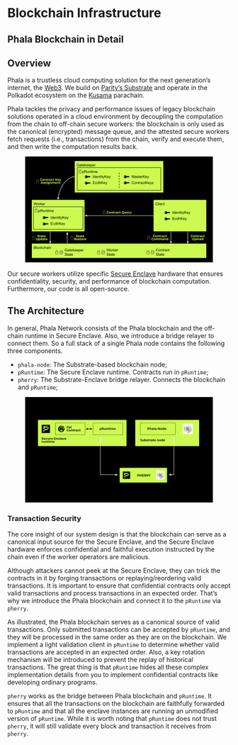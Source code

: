 # Blockchain Infrastructure

## Phala Blockchain in Detail

## Overview <a href="#overview" id="overview"></a>

Phala is a trustless cloud computing solution for the next generation’s internet, the [Web3](https://web3.foundation/). We build on [Parity’s Substrate](https://www.parity.io/technologies/substrate/) and operate in the Polkadot ecosystem on the [Kusama](https://kusama.network/) parachain.

Phala tackles the privacy and performance issues of legacy blockchain solutions operated in a cloud environment by decoupling the computation from the chain to off-chain secure workers: the blockchain is only used as the canonical (encrypted) message queue, and the attested secure workers fetch requests (i.e., transactions) from the chain, verify and execute them, and then write the computation results back.

<figure><img src="../../../.gitbook/assets/phala-design.png" alt=""><figcaption></figcaption></figure>

Our secure workers utilize specific [Secure Enclave](https://en.wikipedia.org/wiki/Trusted\_execution\_environment) hardware that ensures confidentiality, security, and performance of blockchain computation. Furthermore, our code is all open-source.

## The Architecture <a href="#the-architecture" id="the-architecture"></a>

In general, Phala Network consists of the Phala blockchain and the off-chain runtime in Secure Enclave. Also, we introduce a bridge relayer to connect them. So a full stack of a single Phala node contains the following three components.

* `phala-node`: The Substrate-based blockchain node;
* `pRuntime`: The Secure Enclave runtime. Contracts run in `pRuntime`;
* `pherry`: The Substrate-Enclave bridge relayer. Connects the blockchain and `pRuntime`;

<figure><img src="../../../.gitbook/assets/node-detail.png" alt=""><figcaption></figcaption></figure>

### Transaction Security <a href="#transaction-security" id="transaction-security"></a>

The core insight of our system design is that the blockchain can serve as a canonical input source for the Secure Enclave, and the Secure Enclave hardware enforces confidential and faithful execution instructed by the chain even if the worker operators are malicious.

Although attackers cannot peek at the Secure Enclave, they can trick the contracts in it by forging transactions or replaying/reordering valid transactions. It is important to ensure that confidential contracts only accept valid transactions and process transactions in an expected order. That’s why we introduce the Phala blockchain and connect it to the `pRuntime` via `pherry`.

As illustrated, the Phala blockchain serves as a canonical source of valid transactions. Only submitted transactions can be accepted by `pRuntime`, and they will be processed in the same order as they are on the blockchain. We implement a light validation client in `pRuntime` to determine whether valid transactions are accepted in an expected order. Also, a key rotation mechanism will be introduced to prevent the replay of historical transactions. The great thing is that `pRuntime` hides all these complex implementation details from you to implement confidential contracts like developing ordinary programs.

`pherry` works as the bridge between Phala blockchain and `pRuntime`. It ensures that all the transactions on the blockchain are faithfully forwarded to `pRuntime` and that all the enclave instances are running an unmodified version of `pRuntime`. While it is worth noting that `pRuntime` does not trust `pherry`, it will still validate every block and transaction it receives from `pherry`.
